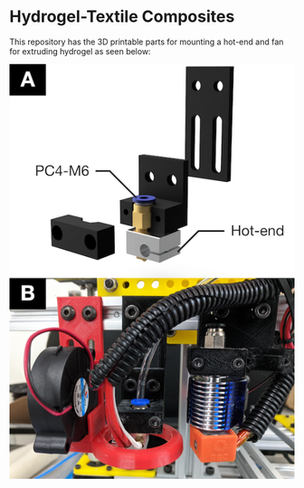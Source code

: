# Hydrogel-Textile Composites

This repository has the 3D printable parts for mounting a hot-end and fan for extruding hydrogel as seen below:

![mount_design]

[mount_design]: https://github.com/mriveralee/hydrogel-textile-composite-parts/blob/master/imgs/hot-end-design-v3.png "Hydrogel PC4-M6 Hot-end Mount and Radial Fan Mount"